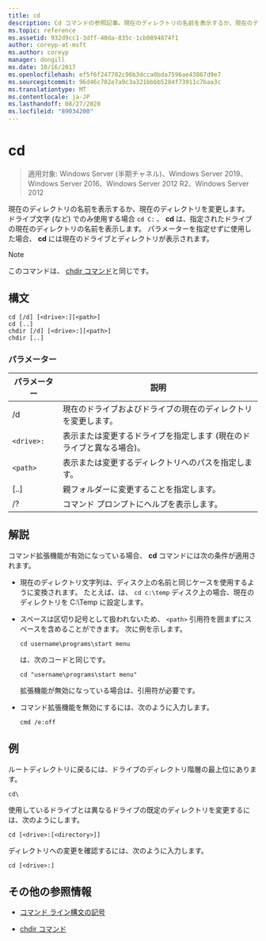```yaml
---
title: cd
description: Cd コマンドの参照記事。現在のディレクトリの名前を表示するか、現在のディレクトリを変更します。
ms.topic: reference
ms.assetid: 932d9cc1-3dff-40da-835c-1cb0894874f1
author: coreyp-at-msft
ms.author: coreyp
manager: dongill
ms.date: 10/16/2017
ms.openlocfilehash: ef5f6f247702c96b3dcca0bda7596ae43867d9e7
ms.sourcegitcommit: 96d46c702e7a9c3a321bbbb5284f73911c7baa3c
ms.translationtype: MT
ms.contentlocale: ja-JP
ms.lasthandoff: 08/27/2020
ms.locfileid: "89034200"
---
```

# <a name="cd"></a>cd

> 適用対象: Windows Server (半期チャネル)、Windows Server 2019、Windows Server 2016、Windows Server 2012 R2、Windows Server 2012

現在のディレクトリの名前を表示するか、現在のディレクトリを変更します。 ドライブ文字 (など) でのみ使用する場合 `cd C:` 、 **cd** は、指定されたドライブの現在のディレクトリの名前を表示します。 パラメーターを指定せずに使用した場合、 **cd** には現在のドライブとディレクトリが表示されます。

> [!NOTE]
> このコマンドは、 [chdir コマンド](chdir.md)と同じです。

## <a name="syntax"></a>構文

```
cd [/d] [<drive>:][<path>]
cd [..]
chdir [/d] [<drive>:][<path>]
chdir [..]
```

### <a name="parameters"></a>パラメーター

| パラメーター | 説明 |
| --------- | ----------- |
| /d | 現在のドライブおよびドライブの現在のディレクトリを変更します。 |
| `<drive>:` | 表示または変更するドライブを指定します (現在のドライブと異なる場合)。 |
| `<path>` | 表示または変更するディレクトリへのパスを指定します。 |
| [..] | 親フォルダーに変更することを指定します。 |
| /? | コマンド プロンプトにヘルプを表示します。 |

## <a name="remarks"></a>解説

コマンド拡張機能が有効になっている場合、 **cd** コマンドには次の条件が適用されます。

- 現在のディレクトリ文字列は、ディスク上の名前と同じケースを使用するように変換されます。 たとえば、は、 `cd c:\temp` ディスク上の場合、現在のディレクトリを C:\Temp に設定します。

- スペースは区切り記号として扱われないため、 `<path>` 引用符を囲まずにスペースを含めることができます。 次に例を示します。

  ```
  cd username\programs\start menu
  ```

  は、次のコードと同じです。

  ```
  cd "username\programs\start menu"
  ```

  拡張機能が無効になっている場合は、引用符が必要です。

- コマンド拡張機能を無効にするには、次のように入力します。

  ```
  cmd /e:off
  ```

## <a name="examples"></a>例

ルートディレクトリに戻るには、ドライブのディレクトリ階層の最上位にあります。

```
cd\
```

使用しているドライブとは異なるドライブの既定のディレクトリを変更するには、次のようにします。

```
cd [<drive>:[<directory>]]
```

ディレクトリへの変更を確認するには、次のように入力します。

```
cd [<drive>:]
```

## <a name="additional-references"></a>その他の参照情報

- [コマンド ライン構文の記号](command-line-syntax-key.md)

- [chdir コマンド](chdir.md)
